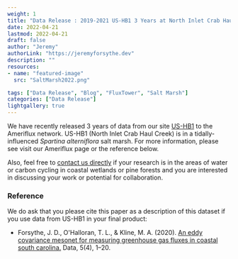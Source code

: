 ```yaml
---
weight: 1
title: "Data Release : 2019-2021 US-HB1 3 Years at North Inlet Crab Haul Creek"
date: 2022-04-21
lastmod: 2022-04-21
draft: false
author: "Jeremy"
authorLink: "https://jeremyforsythe.dev"
description: ""
resources:
- name: "featured-image"
  src: "SaltMarsh2022.png"

tags: ["Data Release", "Blog", "FluxTower", "Salt Marsh"]
categories: ["Data Release"]
lightgallery: true
---
```


We have recently released 3 years of data from our site <a href="https://ameriflux.lbl.gov/sites/siteinfo/US-HB1" target="_blank"> US-HB1</a> to the Ameriflux network. US-HB1 (North Inlet Crab Haul Creek) is in a tidally-influenced <em>Spartina alterniflora</em> salt marsh. For more information, please see visit our Ameriflux page or the reference below. 

Also, feel free to [contact us directly](mailto:tohallo@clemson.edu) if your research is in the areas of water or carbon cycling in coastal wetlands or pine forests and you are interested in discussing your work or potential for collaboration.

### Reference

We do ask that you please cite this paper as a description of this dataset if you use data from US-HB1 in your final product:

<ul>
<li> Forsythe, J. D., O'Halloran, T. L., & Kline, M. A. (2020). <a href="https://onlinelibrary.wiley.com/doi/10.1111/gcbb.12897" target="_blank"> An eddy covariance mesonet for measuring greenhouse gas fluxes in coastal south carolina.</a> Data, 5(4), 1–20.</li>
</ul> 

<p align="center" style="margin-top:1.25cm;"><i class='fas fa-tree'></i><i class='fas fa-tree'></i><i class='fas fa-tree'></i></p>
